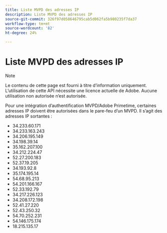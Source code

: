 ```yaml
---
title: Liste MVPD des adresses IP
description: Liste MVPD des adresses IP
source-git-commit: 326f97d058646795cab5d062fa5b980235f7da37
workflow-type: tm+mt
source-wordcount: '82'
ht-degree: 24%

---
```



# Liste MVPD des adresses IP

>[!NOTE]
>
>Le contenu de cette page est fourni à titre d’information uniquement. L’utilisation de cette API nécessite une licence actuelle de Adobe. Aucune utilisation non autorisée n’est autorisée.

Pour une intégration d’authentification MVPD/Adobe Primetime, certaines adresses IP doivent être autorisées dans le pare-feu d’un MVPD. Il s’agit des adresses IP sortantes :

* 34.233.60.171
* 34.233.163.243
* 34.206.195.149
* 34.198.39.14
* 35.162.207.100
* 34.212.224.47
* 52.27.200.183
* 52.37.19.205
* 34.193.92.8
* 35.174.195.14
* 54.68.95.213
* 54.201.166.167
* 52.33.192.79
* 34.217.226.123
* 34.208.172.198
* 52.41.27.220
* 52.43.250.32
* 54.70.252.231
* 54.146.175.174
* 18.215.135.17